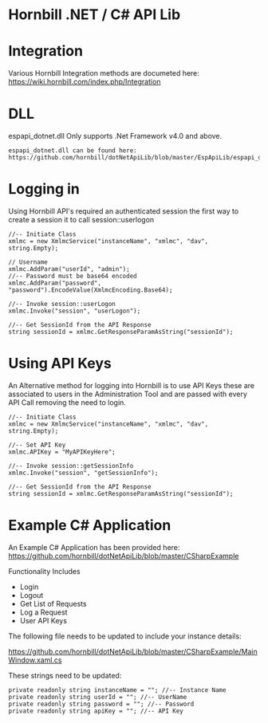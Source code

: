 
 Hornbill .NET / C# API Lib
========

Integration
===
Various Hornbill Integration methods are documeted here: https://wiki.hornbill.com/index.php/Integration

DLL
===
espapi_dotnet.dll Only supports .Net Framework v4.0 and above.

```
espapi_dotnet.dll can be found here: https://github.com/hornbill/dotNetApiLib/blob/master/EspApiLib/espapi_dotnet.dll
```


Logging in
===

Using Hornbill API's required an authenticated session the first way to create a session it to call session::userlogon
```
//-- Initiate Class
xmlmc = new XmlmcService("instanceName", "xmlmc", "dav", string.Empty);

// Username
xmlmc.AddParam("userId", "admin");
//-- Password must be base64 encoded
xmlmc.AddParam("password", "password").EncodeValue(XmlmcEncoding.Base64);

//-- Invoke session::userLogon
xmlmc.Invoke("session", "userLogon");

//-- Get SessionId from the API Response
string sessionId = xmlmc.GetResponseParamAsString("sessionId");
```

Using API Keys
===

An Alternative method for logging into Hornbill is to use API Keys these are associated to users in the Administration Tool and are passed with every API Call removing the need to login.
```
//-- Initiate Class
xmlmc = new XmlmcService("instanceName", "xmlmc", "dav", string.Empty);

//-- Set API Key
xmlmc.APIKey = "MyAPIKeyHere";

//-- Invoke session::getSessionInfo
xmlmc.Invoke("session", "getSessionInfo");

//-- Get SessionId from the API Response
string sessionId = xmlmc.GetResponseParamAsString("sessionId");
```

Example C# Application
===

An Example C# Application has been provided here:
https://github.com/hornbill/dotNetApiLib/blob/master/CSharpExample

Functionality Includes
* Login
* Logout
* Get List of Requests
* Log a Request
* User API Keys

The following file needs to be updated to include your instance details:

https://github.com/hornbill/dotNetApiLib/blob/master/CSharpExample/MainWindow.xaml.cs


These strings need to be updated:
```
private readonly string instanceName = ""; //-- Instance Name
private readonly string userId = ""; //-- UserName
private readonly string password = ""; //-- Password
private readonly string apiKey = ""; //-- API Key
```
